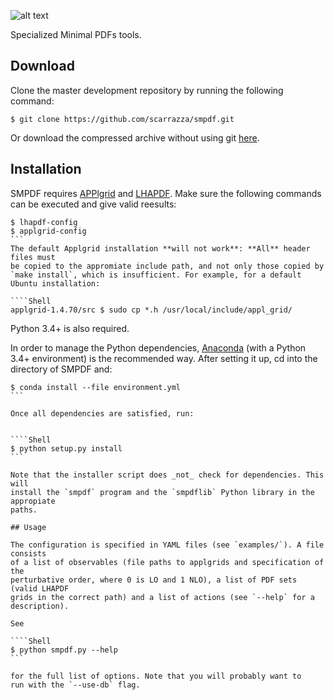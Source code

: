 ![alt text](https://github.com/scarrazza/smpdf/raw/master/extra/logo.png "Logo")

Specialized Minimal PDFs tools.

## Download

Clone the master development repository by running the following command:

```Shell
$ git clone https://github.com/scarrazza/smpdf.git
```

Or download the compressed archive without using git
[here](https://github.com/scarrazza/smpdf/archive/master.zip).

## Installation

SMPDF requires [APPlgrid](https://applgrid.hepforge.org/) and
[LHAPDF](https://lhapdf.hepforge.org/). Make sure the following commands can be
executed and give valid reesults:

````Shell
$ lhapdf-config
$ applgrid-config
```
The default Applgrid installation **will not work**: **All** header files must 
be copied to the appromiate include path, and not only those copied by
`make install`, which is insufficient. For example, for a default
Ubuntu installation:

````Shell
applgrid-1.4.70/src $ sudo cp *.h /usr/local/include/appl_grid/
````

Python 3.4+ is also required.

In order to manage the Python dependencies,
[Anaconda](https://store.continuum.io/cshop/anaconda/) (with a Python  
3.4+ environment) is the recommended way. After setting it up,
cd into the directory of SMPDF and:

````Shell
$ conda install --file environment.yml
```

Once all dependencies are satisfied, run:


````Shell
$ python setup.py install
```

Note that the installer script does _not_ check for dependencies. This will
install the `smpdf` program and the `smpdflib` Python library in the appropiate
paths.

## Usage

The configuration is specified in YAML files (see `examples/`). A file consists
of a list of observables (file paths to applgrids and specification of the
perturbative order, where 0 is LO and 1 NLO), a list of PDF sets (valid LHAPDF
grids in the correct path) and a list of actions (see `--help` for a
description).  

See

````Shell
$ python smpdf.py --help
```

for the full list of options. Note that you will probably want to
run with the `--use-db` flag.

